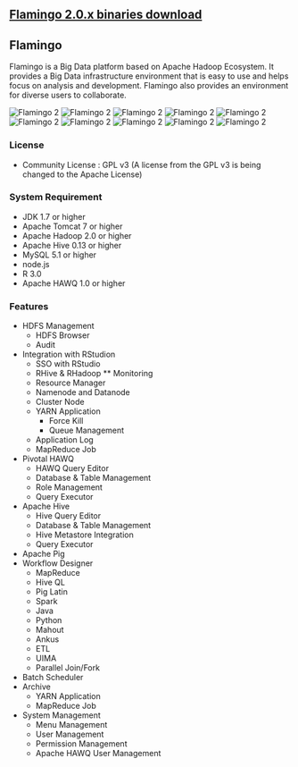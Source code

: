 ## [Flamingo 2.0.x binaries download](http://gitlab.exem-oss.org/flamingo2/flamingo2/tree/2.0.x)

## Flamingo

Flamingo is a Big Data platform based on Apache Hadoop Ecosystem. It provides a Big Data infrastructure environment that is easy to use and helps focus on analysis and development. Flamingo also provides an environment for diverse users to collaborate.

![Flamingo 2](images/1.png)
![Flamingo 2](images/2.png)
![Flamingo 2](images/3.png)
![Flamingo 2](images/4.png)
![Flamingo 2](images/5.png)
![Flamingo 2](images/6.png)
![Flamingo 2](images/7.png)
![Flamingo 2](images/8.png)
![Flamingo 2](images/9.png)
![Flamingo 2](images/10.png)

### License

* Community License : GPL v3 (A license from the GPL v3 is being changed to the Apache License)


### System Requirement

* JDK 1.7 or higher
* Apache Tomcat 7 or higher
* Apache Hadoop 2.0 or higher
* Apache Hive 0.13 or higher
* MySQL 5.1 or higher
* node.js
* R 3.0
* Apache HAWQ 1.0 or higher

### Features

* HDFS Management
  * HDFS Browser
  * Audit
* Integration with RStudion
  * SSO with RStudio
  * RHive & RHadoop
** Monitoring
  * Resource Manager
  * Namenode and Datanode
  * Cluster Node
  * YARN Application
    * Force Kill
    * Queue Management
  * Application Log
  * MapReduce Job
* Pivotal HAWQ
  * HAWQ Query Editor
  * Database & Table Management
  * Role Management
  * Query Executor
* Apache Hive
  * Hive Query Editor
  * Database & Table Management
  * Hive Metastore Integration
  * Query Executor
* Apache Pig
* Workflow Designer
  * MapReduce
  * Hive QL
  * Pig Latin
  * Spark
  * Java
  * Python
  * Mahout
  * Ankus
  * ETL
  * UIMA
  * Parallel Join/Fork
* Batch Scheduler
* Archive
  * YARN Application
  * MapReduce Job
* System Management
  * Menu Management
  * User Management
  * Permission Management
  * Apache HAWQ User Management

